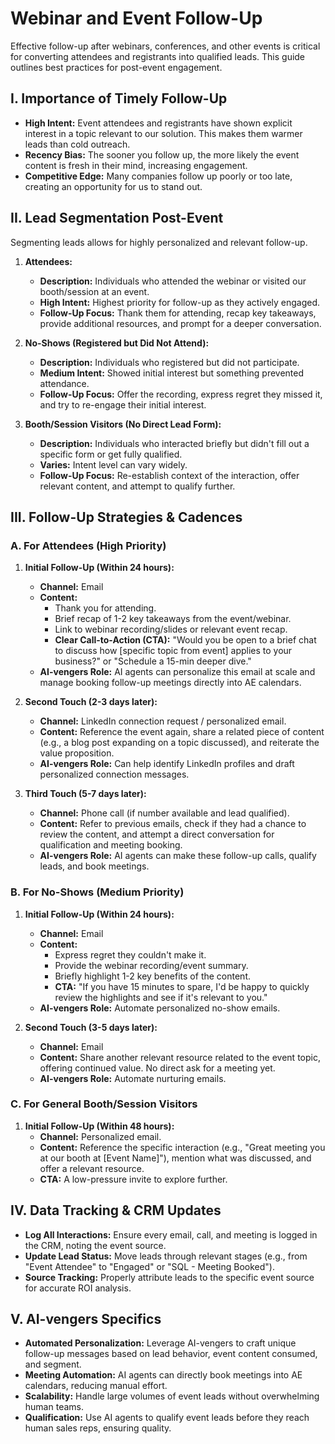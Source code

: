 # Webinar and Event Follow-Up

Effective follow-up after webinars, conferences, and other events is critical for converting attendees and registrants into qualified leads. This guide outlines best practices for post-event engagement.

## I. Importance of Timely Follow-Up

* **High Intent:** Event attendees and registrants have shown explicit interest in a topic relevant to our solution. This makes them warmer leads than cold outreach.
* **Recency Bias:** The sooner you follow up, the more likely the event content is fresh in their mind, increasing engagement.
* **Competitive Edge:** Many companies follow up poorly or too late, creating an opportunity for us to stand out.

## II. Lead Segmentation Post-Event

Segmenting leads allows for highly personalized and relevant follow-up.

1.  **Attendees:**
    * **Description:** Individuals who attended the webinar or visited our booth/session at an event.
    * **High Intent:** Highest priority for follow-up as they actively engaged.
    * **Follow-Up Focus:** Thank them for attending, recap key takeaways, provide additional resources, and prompt for a deeper conversation.

2.  **No-Shows (Registered but Did Not Attend):**
    * **Description:** Individuals who registered but did not participate.
    * **Medium Intent:** Showed initial interest but something prevented attendance.
    * **Follow-Up Focus:** Offer the recording, express regret they missed it, and try to re-engage their initial interest.

3.  **Booth/Session Visitors (No Direct Lead Form):**
    * **Description:** Individuals who interacted briefly but didn't fill out a specific form or get fully qualified.
    * **Varies:** Intent level can vary widely.
    * **Follow-Up Focus:** Re-establish context of the interaction, offer relevant content, and attempt to qualify further.

## III. Follow-Up Strategies & Cadences

### A. For Attendees (High Priority)

1.  **Initial Follow-Up (Within 24 hours):**
    * **Channel:** Email
    * **Content:**
        * Thank you for attending.
        * Brief recap of 1-2 key takeaways from the event/webinar.
        * Link to webinar recording/slides or relevant event recap.
        * **Clear Call-to-Action (CTA):** "Would you be open to a brief chat to discuss how [specific topic from event] applies to your business?" or "Schedule a 15-min deeper dive."
    * **AI-vengers Role:** AI agents can personalize this email at scale and manage booking follow-up meetings directly into AE calendars.

2.  **Second Touch (2-3 days later):**
    * **Channel:** LinkedIn connection request / personalized email.
    * **Content:** Reference the event again, share a related piece of content (e.g., a blog post expanding on a topic discussed), and reiterate the value proposition.
    * **AI-vengers Role:** Can help identify LinkedIn profiles and draft personalized connection messages.

3.  **Third Touch (5-7 days later):**
    * **Channel:** Phone call (if number available and lead qualified).
    * **Content:** Refer to previous emails, check if they had a chance to review the content, and attempt a direct conversation for qualification and meeting booking.
    * **AI-vengers Role:** AI agents can make these follow-up calls, qualify leads, and book meetings.

### B. For No-Shows (Medium Priority)

1.  **Initial Follow-Up (Within 24 hours):**
    * **Channel:** Email
    * **Content:**
        * Express regret they couldn't make it.
        * Provide the webinar recording/event summary.
        * Briefly highlight 1-2 key benefits of the content.
        * **CTA:** "If you have 15 minutes to spare, I'd be happy to quickly review the highlights and see if it's relevant to you."
    * **AI-vengers Role:** Automate personalized no-show emails.

2.  **Second Touch (3-5 days later):**
    * **Channel:** Email
    * **Content:** Share another relevant resource related to the event topic, offering continued value. No direct ask for a meeting yet.
    * **AI-vengers Role:** Automate nurturing emails.

### C. For General Booth/Session Visitors

1.  **Initial Follow-Up (Within 48 hours):**
    * **Channel:** Personalized email.
    * **Content:** Reference the specific interaction (e.g., "Great meeting you at our booth at [Event Name]"), mention what was discussed, and offer a relevant resource.
    * **CTA:** A low-pressure invite to explore further.

## IV. Data Tracking & CRM Updates

* **Log All Interactions:** Ensure every email, call, and meeting is logged in the CRM, noting the event source.
* **Update Lead Status:** Move leads through relevant stages (e.g., from "Event Attendee" to "Engaged" or "SQL - Meeting Booked").
* **Source Tracking:** Properly attribute leads to the specific event source for accurate ROI analysis.

## V. AI-vengers Specifics

* **Automated Personalization:** Leverage AI-vengers to craft unique follow-up messages based on lead behavior, event content consumed, and segment.
* **Meeting Automation:** AI agents can directly book meetings into AE calendars, reducing manual effort.
* **Scalability:** Handle large volumes of event leads without overwhelming human teams.
* **Qualification:** Use AI agents to qualify event leads before they reach human sales reps, ensuring quality.